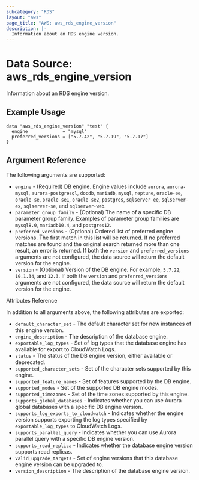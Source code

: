 ```yaml
---
subcategory: "RDS"
layout: "aws"
page_title: "AWS: aws_rds_engine_version"
description: |-
  Information about an RDS engine version.
---
```


# Data Source: aws_rds_engine_version

Information about an RDS engine version.

## Example Usage

```hcl
data "aws_rds_engine_version" "test" {
  engine             = "mysql"
  preferred_versions = ["5.7.42", "5.7.19", "5.7.17"]
}
```

## Argument Reference

The following arguments are supported:

* `engine` - (Required) DB engine. Engine values include `aurora`, `aurora-mysql`, `aurora-postgresql`, `docdb`, `mariadb`, `mysql`, `neptune`, `oracle-ee`, `oracle-se`, `oracle-se1`, `oracle-se2`, `postgres`, `sqlserver-ee`, `sqlserver-ex`, `sqlserver-se`, and `sqlserver-web`.
* `parameter_group_family` - (Optional) The name of a specific DB parameter group family. Examples of parameter group families are `mysql8.0`, `mariadb10.4`, and `postgres12`.
* `preferred_versions` - (Optional) Ordered list of preferred engine versions. The first match in this list will be returned. If no preferred matches are found and the original search returned more than one result, an error is returned. If both the `version` and `preferred_versions` arguments are not configured, the data source will return the default version for the engine.
* `version` - (Optional) Version of the DB engine. For example, `5.7.22`, `10.1.34`, and `12.3`. If both the `version` and `preferred_versions` arguments are not configured, the data source will return the default version for the engine.

Attributes Reference

In addition to all arguments above, the following attributes are exported:

* `default_character_set` - The default character set for new instances of this engine version.
* `engine_description` - The description of the database engine.
* `exportable_log_types` - Set of log types that the database engine has available for export to CloudWatch Logs.
* `status` - The status of the DB engine version, either available or deprecated.
* `supported_character_sets` - Set of the character sets supported by this engine.
* `supported_feature_names` - Set of features supported by the DB engine.
* `supported_modes` - Set of the supported DB engine modes.
* `supported_timezones` - Set of the time zones supported by this engine.
* `supports_global_databases` - Indicates whether you can use Aurora global databases with a specific DB engine version.
* `supports_log_exports_to_cloudwatch` - Indicates whether the engine version supports exporting the log types specified by `exportable_log_types` to CloudWatch Logs.
* `supports_parallel_query` - Indicates whether you can use Aurora parallel query with a specific DB engine version.
* `supports_read_replica` - Indicates whether the database engine version supports read replicas.
* `valid_upgrade_targets` - Set of engine versions that this database engine version can be upgraded to.
* `version_description` - The description of the database engine version.
